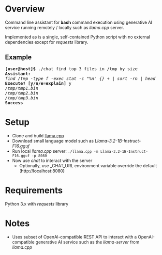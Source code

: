Overview
========

Command line assistant for **bash** command execution using generative AI service running remotely / locally such as *llama.cpp* server.

Implemented as is a single, self-contained Python script with no external dependencies except for *requests* library.

Example
-------

<pre>
<b>[user@host]$</b> ./chat find top 3 files in /tmp by size
<b>Assistant:</b>
<i>find /tmp -type f -exec stat -c "%n" {} + | sort -rn | head -3</i>
<b>Execute? [y/n/e=explain]</b> y
<i>/tmp/tmp1.bin</i>
<i>/tmp/tmp2.bin</i>
<i>/tmp/tmp3.bin</i>
<b>Success</b>
</pre>

Setup
=====

* Clone and build [llama.cpp](https://github.com/ggml-org/llama.cpp)
* Download small language model such as *Llama-3.2-1B-Instruct-F16.gguf*
* Run local *llama.cpp* server: `./llama.cpp -m Llama-3.2-1B-Instruct-F16.gguf -p 8080`
* Now use *chat* to interact with the server
  * Optionally, use _CHAT_URL environment variable override the default (http://localhost:8080)


Requirements
============

Python 3.x with *requests* library


Notes
======
* Uses subset of OpenAI-compatible REST API to interact with a OpenAI-compatible generative AI service such as the *llama-server* from *llama.cpp*
